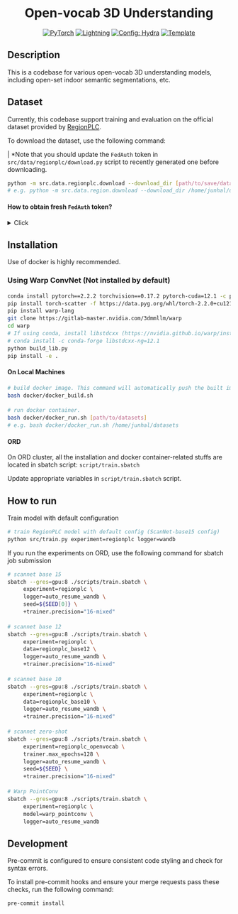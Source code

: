 <div align="center">

# Open-vocab 3D Understanding

<a href="https://pytorch.org/get-started/locally/"><img alt="PyTorch" src="https://img.shields.io/badge/PyTorch-ee4c2c?logo=pytorch&logoColor=white"></a>
<a href="https://pytorchlightning.ai/"><img alt="Lightning" src="https://img.shields.io/badge/-Lightning-792ee5?logo=pytorchlightning&logoColor=white"></a>
<a href="https://hydra.cc/"><img alt="Config: Hydra" src="https://img.shields.io/badge/Config-Hydra-89b8cd"></a>
<a href="https://github.com/ashleve/lightning-hydra-template"><img alt="Template" src="https://img.shields.io/badge/-Lightning--Hydra--Template-017F2F?style=flat&logo=github&labelColor=gray"></a><br>

<!-- [![Paper](http://img.shields.io/badge/paper-arxiv.1001.2234-B31B1B.svg)](https://www.nature.com/articles/nature14539)
[![Conference](http://img.shields.io/badge/AnyConference-year-4b44ce.svg)](https://papers.nips.cc/paper/2020) -->

</div>

## Description

This is a codebase for various open-vocab 3D understanding models, including open-set indoor semantic segmentations, etc.

## Dataset

Currently, this codebase support training and evaluation on the official dataset provided by [RegionPLC](https://github.com/CVMI-Lab/PLA/tree/regionplc).

To download the dataset, use the following command:

| \*Note that you should update the `FedAuth` token in `src/data/regionplc/download.py` script to recently generated one before downloading.

```bash
python -m src.data.regionplc.download --download_dir [path/to/save/dataset]
# e.g. python -m src.data.region.download --download_dir /home/junhal/datasets/regionplc
```

#### How to obtain fresh `FedAuth` token?

<details><summary>Click</summary>

1. Open the following [link](https://connecthkuhk-my.sharepoint.com/personal/jhyang13_connect_hku_hk/_layouts/15/onedrive.aspx?id=%2Fpersonal%2Fjhyang13%5Fconnect%5Fhku%5Fhk%2FDocuments%2Fpretrained%5Fmodels%2Fregionplc%2Fcaption%5Ffiles%2Fscannet&ga=1) on Google Chrome.

2. Open developer tool and head to the Network tab. Apply `Doc` filter

3. Click a checkbox of some large file, such as `scannet_caption_idx_detic_and_sw_125k_iou0.3.pkl`

4. Click Download button above

<!-- ![alt text](assets/image.png) -->

<img src="assets/image.png" height="400">

5. Cancel the download process

6. Search for download payload on the Network tab

7. Click right mouse button and click `Copy as cURL`

<!-- ![alt text](assets/image-1.png) -->

<img src='assets/image-1.png' height="400">

08. Paste the copied cURL command somewhere and search for `FedAuth` token.

09. Update `FedAuth` variable in `src/data/regionplc/download.py` to new one.

10. Execute the above download command.

</details>

## Installation

Use of docker is highly recommended.

### Using Warp ConvNet (Not installed by default)

```bash
conda install pytorch==2.2.2 torchvision==0.17.2 pytorch-cuda=12.1 -c pytorch -c nvidia
pip install torch-scatter -f https://data.pyg.org/whl/torch-2.2.0+cu121.html
pip install warp-lang
git clone https://gitlab-master.nvidia.com/3dmmllm/warp
cd warp
# If using conda, install libstdcxx (https://nvidia.github.io/warp/installation.html#conda-environments)
# conda install -c conda-forge libstdcxx-ng=12.1
python build_lib.py
pip install -e .
```

#### On Local Machines

```bash
# build docker image. This command will automatically push the built image to GitLab registry
bash docker/docker_build.sh

# run docker container.
bash docker/docker_run.sh [path/to/datasets]
# e.g. bash docker/docker_run.sh /home/junhal/datasets
```

#### ORD

On ORD cluster, all the installation and docker container-related stuffs are located in sbatch script: `script/train.sbatch`

Update appropriate variables in `script/train.sbatch` script.

## How to run

Train model with default configuration

```bash
# train RegionPLC model with default config (ScanNet-base15 config)
python src/train.py experiment=regionplc logger=wandb
```

If you run the experiments on ORD, use the following command for sbatch job submission

```bash
# scannet base 15
sbatch --gres=gpu:8 ./scripts/train.sbatch \
     experiment=regionplc \
     logger=auto_resume_wandb \
     seed=${SEED[0]} \
     +trainer.precision="16-mixed"

# scannet base 12
sbatch --gres=gpu:8 ./scripts/train.sbatch \
     experiment=regionplc \
     data=regionplc_base12 \
     logger=auto_resume_wandb \
     +trainer.precision="16-mixed"

# scannet base 10
sbatch --gres=gpu:8 ./scripts/train.sbatch \
     experiment=regionplc \
     data=regionplc_base10 \
     logger=auto_resume_wandb \
     +trainer.precision="16-mixed"

# scannet zero-shot
sbatch --gres=gpu:8 ./scripts/train.sbatch \
     experiment=regionplc_openvocab \
     trainer.max_epochs=128 \
     logger=auto_resume_wandb \
     seed=${SEED} \
     +trainer.precision="16-mixed"

# Warp PointConv
sbatch --gres=gpu:8 ./scripts/train.sbatch \
     experiment=regionplc \
     model=warp_pointconv \
     logger=auto_resume_wandb
```

## Development

Pre-commit is configured to ensure consistent code styling and check for syntax errors.

To install pre-commit hooks and ensure your merge requests pass these checks, run the following command:

```bash
pre-commit install
```
